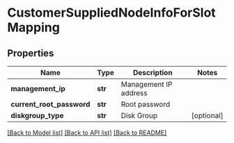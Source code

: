 # CustomerSuppliedNodeInfoForSlotMapping

## Properties
Name | Type | Description | Notes
------------ | ------------- | ------------- | -------------
**management_ip** | **str** | Management IP address | 
**current_root_password** | **str** | Root password | 
**diskgroup_type** | **str** | Disk Group | [optional] 

[[Back to Model list]](../README.md#documentation-for-models) [[Back to API list]](../README.md#documentation-for-api-endpoints) [[Back to README]](../README.md)

